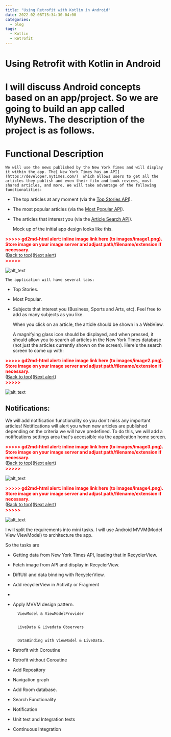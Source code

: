 ```yaml
---
title: "Using Retrofit with Kotlin in Android"
date: 2022-02-08T15:34:30-04:00
categories:
  - blog
tags:
  - Kotlin
  - Retrofit
---
```


# Using Retrofit with Kotlin in Android


# I will discuss Android concepts based on an app/project. So we are going to build an app called MyNews. The description of the project is as follows.


# Functional Description


    We will use the news published by the New York Times and will display it within the app. The[ New York Times has an API](https://developer.nytimes.com/)  which allows users to get all the articles they publish and even their film and book reviews, most-shared articles, and more. We will take advantage of the following functionalities: 



* The top articles at any moment (via the [Top Stories API](https://developer.nytimes.com/docs/top-stories-product/1/overview)).
* The most popular articles (via the [Most Popular API](https://developer.nytimes.com/docs/most-popular-product/1/overview)).
* The articles that interest you (via the [Article Search API](https://developer.nytimes.com/docs/articlesearch-product/1/overview)).

    Mock up of the initial app design looks like this.


    

<p id="gdcalert1" ><span style="color: red; font-weight: bold">>>>>>  gd2md-html alert: inline image link here (to images/image1.png). Store image on your image server and adjust path/filename/extension if necessary. </span><br>(<a href="#">Back to top</a>)(<a href="#gdcalert2">Next alert</a>)<br><span style="color: red; font-weight: bold">>>>>> </span></p>


![alt_text](images/image1.png "image_tooltip")



    The application will have several tabs:

* Top Stories.
* Most Popular.
* Subjects that interest you (Business, Sports and Arts, etc). Feel free to add as many subjects as you like.

    When you click on an article, the article should be shown in a WebView.


    A magnifying glass icon should be displayed, and when pressed, it should allow you to search all articles in the New York Times database (not just the articles currently shown on the screen). Here's the search screen to come up with:




<p id="gdcalert2" ><span style="color: red; font-weight: bold">>>>>>  gd2md-html alert: inline image link here (to images/image2.png). Store image on your image server and adjust path/filename/extension if necessary. </span><br>(<a href="#">Back to top</a>)(<a href="#gdcalert3">Next alert</a>)<br><span style="color: red; font-weight: bold">>>>>> </span></p>


![alt_text](images/image2.png "image_tooltip")



## Notifications:

​​We will add notification functionality so you don't miss any important articles! Notifications will alert you when new articles are published depending on the criteria we will have predefined. To do this, we will add a notifications settings area that's accessible via the application home screen. 



<p id="gdcalert3" ><span style="color: red; font-weight: bold">>>>>>  gd2md-html alert: inline image link here (to images/image3.png). Store image on your image server and adjust path/filename/extension if necessary. </span><br>(<a href="#">Back to top</a>)(<a href="#gdcalert4">Next alert</a>)<br><span style="color: red; font-weight: bold">>>>>> </span></p>


![alt_text](images/image3.png "image_tooltip")


<p id="gdcalert4" ><span style="color: red; font-weight: bold">>>>>>  gd2md-html alert: inline image link here (to images/image4.png). Store image on your image server and adjust path/filename/extension if necessary. </span><br>(<a href="#">Back to top</a>)(<a href="#gdcalert5">Next alert</a>)<br><span style="color: red; font-weight: bold">>>>>> </span></p>


![alt_text](images/image4.png "image_tooltip")


I will split the requirements into mini tasks. I will use Android MVVM(Model View ViewModel) to architecture the app. 

So the tasks are



* Getting data from New York Times API, loading that in RecyclerView.
* Fetch image from API and display in RecyclerView.
* DiffUtil and data binding with RecyclerView.
* Add recyclerView in Activity or Fragment
* 
* Apply MVVM design pattern.

        ViewModel & ViewModelProvider


        LiveData & Livedata Observers


        DataBinding with ViewModel & LiveData.

* Retrofit with Coroutine
* Retrofit without Coroutine
* Add Repository
* Navigation graph
* Add Room database.
* Search Functionality
* Notification
* Unit test and Integration tests
* Continuous Integration	



